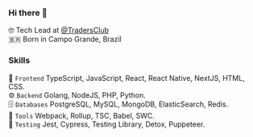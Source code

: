 ### Hi there 👋

🤓 Tech Lead at [@TradersClub](https://tc.com.br)<br>
🇧🇷 Born in Campo Grande, Brazil<br>

### Skills

🎨 `Frontend` TypeScript, JavaScript, React, React Native, NextJS, HTML, CSS.<br>
⚙ `Backend` Golang, NodeJS, PHP, Python.<br>
🗄 `Databases` PostgreSQL, MySQL, MongoDB, ElasticSearch, Redis.<br>
🔧 `Tools` Webpack, Rollup, TSC, Babel, SWC.<br>
🧪 `Testing` Jest, Cypress, Testing Library, Detox, Puppeteer.<br>